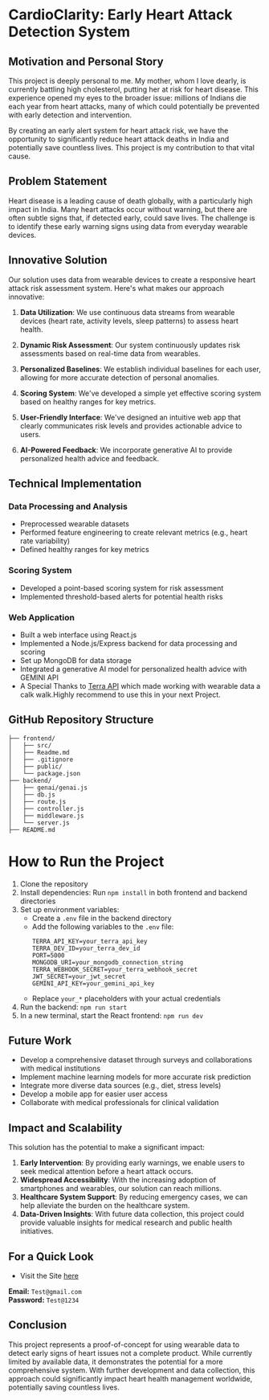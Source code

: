# CardioClarity: Early Heart Attack Detection System

## Motivation and Personal Story

This project is deeply personal to me. My mother, whom I love dearly, is currently battling high cholesterol, putting her at risk for heart disease. This experience opened my eyes to the broader issue: millions of Indians die each year from heart attacks, many of which could potentially be prevented with early detection and intervention.

By creating an early alert system for heart attack risk, we have the opportunity to significantly reduce heart attack deaths in India and potentially save countless lives. This project is my contribution to that vital cause.


## Problem Statement

Heart disease is a leading cause of death globally, with a particularly high impact in India. Many heart attacks occur without warning, but there are often subtle signs that, if detected early, could save lives. The challenge is to identify these early warning signs using data from everyday wearable devices.

## Innovative Solution

Our solution uses data from wearable devices to create a responsive heart attack risk assessment system. Here's what makes our approach innovative:

1. **Data Utilization**: We use continuous data streams from wearable devices (heart rate, activity levels, sleep patterns) to assess heart health.

2. **Dynamic Risk Assessment**: Our system continuously updates risk assessments based on real-time data from wearables.

3. **Personalized Baselines**: We establish individual baselines for each user, allowing for more accurate detection of personal anomalies.

4. **Scoring System**: We've developed a simple yet effective scoring system based on healthy ranges for key metrics.

5. **User-Friendly Interface**: We've designed an intuitive web app that clearly communicates risk levels and provides actionable advice to users.

6. **AI-Powered Feedback**: We incorporate generative AI to provide personalized health advice and feedback.

## Technical Implementation

### Data Processing and Analysis

- Preprocessed wearable datasets
- Performed feature engineering to create relevant metrics (e.g., heart rate variability)
- Defined healthy ranges for key metrics

### Scoring System

- Developed a point-based scoring system for risk assessment
- Implemented threshold-based alerts for potential health risks

### Web Application

- Built a  web interface using React.js
- Implemented a Node.js/Express backend for data processing and scoring
- Set up MongoDB for data storage
- Integrated a generative AI model for personalized health advice with GEMINI API
- A Special Thanks to [Terra API](https://tryterra.co/) which made working with wearable data a  calk   walk.Highly recommend to use this in your next Project.

## GitHub Repository Structure

```
├── frontend/
│   ├── src/
│   ├── Readme.md
│   ├── .gitignore
│   ├── public/
│   └── package.json
├── backend/
│   ├── genai/genai.js
│   ├── db.js
│   ├── route.js
│   ├── controller.js
│   ├── middleware.js
│   └── server.js
├── README.md

```

# How to Run the Project

1. Clone the repository
2. Install dependencies: Run `npm install` in both frontend and backend directories
3. Set up environment variables:
   - Create a `.env` file in the backend directory
   - Add the following variables to the `.env` file:
     ```
     TERRA_API_KEY=your_terra_api_key
     TERRA_DEV_ID=your_terra_dev_id
     PORT=5000
     MONGODB_URI=your_mongodb_connection_string
     TERRA_WEBHOOK_SECRET=your_terra_webhook_secret
     JWT_SECRET=your_jwt_secret
     GEMINI_API_KEY=your_gemini_api_key
     ```
   - Replace `your_*` placeholders with your actual credentials
4. Run the backend: `npm run start`
5. In a new terminal, start the React frontend: `npm run dev`



## Future Work

- Develop a comprehensive dataset through surveys and collaborations with medical institutions
- Implement machine learning models for more accurate risk prediction
- Integrate more diverse data sources (e.g., diet, stress levels)
- Develop a mobile app for easier user access
- Collaborate with medical professionals for clinical validation

## Impact and Scalability

This solution has the potential to make a significant impact:

1. **Early Intervention**: By providing early warnings, we enable users to seek medical attention before a heart attack occurs.
2. **Widespread Accessibility**: With the increasing adoption of smartphones and wearables, our solution can reach millions.
3. **Healthcare System Support**: By reducing emergency cases, we can help alleviate the burden on the healthcare system.
4. **Data-Driven Insights**: With future data collection, this project could provide valuable insights for medical research and public health initiatives.

## For a Quick Look 

- Visit the Site [here]()

**Email:** `Test@gmail.com`  
**Password:** `Test@1234`

 
## Conclusion

This project represents a proof-of-concept for using wearable data to detect early signs of heart issues not a complete product. While currently limited by available data, it demonstrates the potential for a more comprehensive system. With further development and data collection, this approach could significantly impact heart health management worldwide, potentially saving countless lives.